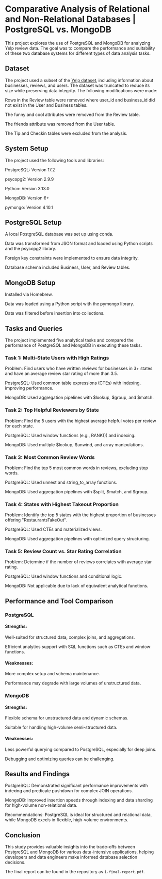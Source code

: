 # Comparative Analysis of Relational and Non-Relational Databases | PostgreSQL vs. MongoDB

This project explores the use of PostgreSQL and MongoDB for analyzing Yelp review data. The goal was to compare the performance and suitability of these two database systems for different types of data analysis tasks.

## Dataset

The project used a subset of the [Yelp dataset]([url](https://www.yelp.com/dataset/documentation/main)), including information about businesses, reviews, and users. The dataset was truncated to reduce its size while preserving data integrity. The following modifications were made:

Rows in the Review table were removed where user_id and business_id did not exist in the User and Business tables.

The funny and cool attributes were removed from the Review table.

The friends attribute was removed from the User table.

The Tip and Checkin tables were excluded from the analysis.

## System Setup

The project used the following tools and libraries:

PostgreSQL: Version 17.2

psycopg2: Version 2.9.9

Python: Version 3.13.0

MongoDB: Version 6+

pymongo: Version 4.10.1

## PostgreSQL Setup

A local PostgreSQL database was set up using conda.

Data was transformed from JSON format and loaded using Python scripts and the psycopg2 library.

Foreign key constraints were implemented to ensure data integrity.

Database schema included Business, User, and Review tables.

## MongoDB Setup

Installed via Homebrew.

Data was loaded using a Python script with the pymongo library.

Data was filtered before insertion into collections.

## Tasks and Queries

The project implemented five analytical tasks and compared the performance of PostgreSQL and MongoDB in executing these tasks.

### Task 1: Multi-State Users with High Ratings

Problem: Find users who have written reviews for businesses in 3+ states and have an average review star rating of more than 3.5.

PostgreSQL: Used common table expressions (CTEs) with indexing, improving performance.

MongoDB: Used aggregation pipelines with $lookup, $group, and $match.

### Task 2: Top Helpful Reviewers by State

Problem: Find the 5 users with the highest average helpful votes per review for each state.

PostgreSQL: Used window functions (e.g., RANK()) and indexing.

MongoDB: Used multiple $lookup, $unwind, and array manipulations.

### Task 3: Most Common Review Words

Problem: Find the top 5 most common words in reviews, excluding stop words.

PostgreSQL: Used unnest and string_to_array functions.

MongoDB: Used aggregation pipelines with $split, $match, and $group.

### Task 4: States with Highest Takeout Proportion

Problem: Identify the top 5 states with the highest proportion of businesses offering "RestaurantsTakeOut".

PostgreSQL: Used CTEs and materialized views.

MongoDB: Used aggregation pipelines with optimized query structuring.

### Task 5: Review Count vs. Star Rating Correlation

Problem: Determine if the number of reviews correlates with average star rating.

PostgreSQL: Used window functions and conditional logic.

MongoDB: Not applicable due to lack of equivalent analytical functions.

## Performance and Tool Comparison

### PostgreSQL

#### Strengths:

Well-suited for structured data, complex joins, and aggregations.

Efficient analytics support with SQL functions such as CTEs and window functions.

#### Weaknesses:

More complex setup and schema maintenance.

Performance may degrade with large volumes of unstructured data.

### MongoDB

#### Strengths:

Flexible schema for unstructured data and dynamic schemas.

Suitable for handling high-volume semi-structured data.

#### Weaknesses:

Less powerful querying compared to PostgreSQL, especially for deep joins.

Debugging and optimizing queries can be challenging.

## Results and Findings

PostgreSQL: Demonstrated significant performance improvements with indexing and predicate pushdown for complex JOIN operations.

MongoDB: Improved insertion speeds through indexing and data sharding for high-volume non-relational data.

Recommendations: PostgreSQL is ideal for structured and relational data, while MongoDB excels in flexible, high-volume environments.

## Conclusion

This study provides valuable insights into the trade-offs between PostgreSQL and MongoDB for various data-intensive applications, helping developers and data engineers make informed database selection decisions.

The final report can be found in the repository as `1-final-report.pdf`.

